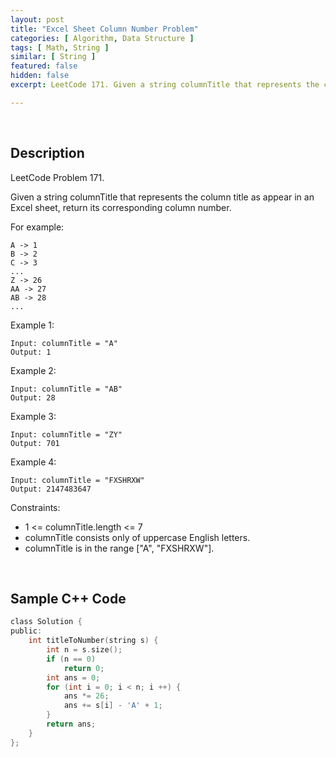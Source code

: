 ```yaml
---
layout: post
title: "Excel Sheet Column Number Problem"
categories: [ Algorithm, Data Structure ]
tags: [ Math, String ]
similar: [ String ]
featured: false
hidden: false
excerpt: LeetCode 171. Given a string columnTitle that represents the column title as appear in an Excel sheet, return its corresponding column number.

---
```


<br />

## Description

LeetCode Problem 171.

Given a string columnTitle that represents the column title as appear in an Excel sheet, return its corresponding column number.

For example:
```
A -> 1
B -> 2
C -> 3
...
Z -> 26
AA -> 27
AB -> 28 
...
```

Example 1:
```
Input: columnTitle = "A"
Output: 1
```

Example 2:
```
Input: columnTitle = "AB"
Output: 28
```

Example 3:
```
Input: columnTitle = "ZY"
Output: 701
```

Example 4:
```
Input: columnTitle = "FXSHRXW"
Output: 2147483647
```

Constraints:
* 1 <= columnTitle.length <= 7
* columnTitle consists only of uppercase English letters.
* columnTitle is in the range ["A", "FXSHRXW"].

<br />

## Sample C++ Code


```c
class Solution {
public:
    int titleToNumber(string s) {
        int n = s.size();
        if (n == 0)
            return 0;
        int ans = 0;
        for (int i = 0; i < n; i ++) {
            ans *= 26;
            ans += s[i] - 'A' + 1;
        }
        return ans;
    }
};
```


